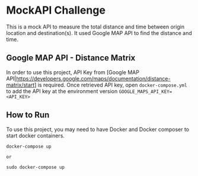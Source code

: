 # MockAPI Challenge

This is a mock API to measure the total distance and time between origin location and destination(s). It used Google MAP API to find the distance and time.

## Google MAP API - Distance Matrix

In order to use this project, API Key from [Google MAP API|https://developers.google.com/maps/documentation/distance-matrix/start] is required. Once retrieved API key, open `docker-compose.yml` to add the API key at the environment version `GOOGLE_MAPS_API_KEY=<API_KEY>`

## How to Run

To use this project, you may need to have Docker and Docker composer to start docker containers.

```
docker-compose up

or

sudo docker-compose up
```

